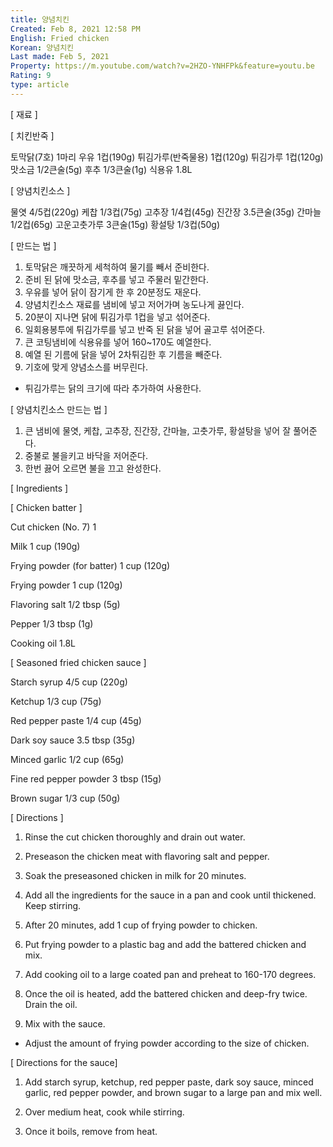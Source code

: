 ```yaml
---
title: 양념치킨
Created: Feb 8, 2021 12:58 PM
English: Fried chicken
Korean: 양념치킨
Last made: Feb 5, 2021
Property: https://m.youtube.com/watch?v=2HZO-YNHFPk&feature=youtu.be
Rating: 9
type: article
---
```


[ 재료 ]

[ 치킨반죽 ]

토막닭(7호) 1마리
우유 1컵(190g)
튀김가루(반죽물용) 1컵(120g)
튀김가루 1컵(120g)
맛소금 1/2큰술(5g)
후추 1/3큰술(1g)
식용유 1.8L

[ 양념치킨소스 ]

물엿 4/5컵(220g)
케찹 1/3컵(75g)
고추장 1/4컵(45g)
진간장 3.5큰술(35g)
간마늘 1/2컵(65g)
고운고춧가루 3큰술(15g)
황설탕 1/3컵(50g)

[ 만드는 법 ]

1. 토막닭은 깨끗하게 세척하여 물기를 빼서 준비한다.
2. 준비 된 닭에 맛소금, 후추를 넣고 주물러 밑간한다.
3. 우유를 넣어 닭이 잠기게 한 후 20분정도 재운다.
4. 양념치킨소스 재료를 냄비에 넣고 저어가며 농도나게 끓인다.
5. 20분이 지나면 닭에 튀김가루 1컵을 넣고 섞어준다.
5. 일회용봉투에 튀김가루를 넣고 반죽 된 닭을 넣어 골고루 섞어준다.
6. 큰 코팅냄비에 식용유를 넣어 160~170도 예열한다.
7. 예열 된 기름에 닭을 넣어 2차튀김한 후 기름을 빼준다.
8. 기호에 맞게 양념소스를 버무린다.

* 튀김가루는 닭의 크기에 따라 추가하여 사용한다.

[ 양념치킨소스 만드는 법 ]

1. 큰 냄비에 물엿, 케찹, 고추장, 진간장, 간마늘, 고춧가루, 황설탕을 넣어 잘 풀어준다.
2. 중불로 불을키고 바닥을 저어준다.
3. 한번 끓어 오르면 불을 끄고 완성한다.

[ Ingredients ]

[ Chicken batter ]

Cut chicken (No. 7) 1

Milk 1 cup (190g)

Frying powder (for batter) 1 cup (120g)

Frying powder 1 cup (120g)

Flavoring salt 1/2 tbsp (5g)

Pepper 1/3 tbsp (1g)

Cooking oil 1.8L

[ Seasoned fried chicken sauce ]

Starch syrup 4/5 cup (220g)

Ketchup 1/3 cup (75g)

Red pepper paste 1/4 cup (45g)

Dark soy sauce 3.5 tbsp (35g)

Minced garlic 1/2 cup (65g)

Fine red pepper powder 3 tbsp (15g)

Brown sugar 1/3 cup (50g)

[ Directions ]

1. Rinse the cut chicken thoroughly and drain out water.

2. Preseason the chicken meat with flavoring salt and pepper.

3. Soak the preseasoned chicken in milk for 20 minutes.

4. Add all the ingredients for the sauce in a pan and cook until thickened. Keep stirring.

5. After 20 minutes, add 1 cup of frying powder to chicken.

5. Put frying powder to a plastic bag and add the battered chicken and mix.

6. Add cooking oil to a large coated pan and preheat to 160-170 degrees.

7. Once the oil is heated, add the battered chicken and deep-fry twice. Drain the oil.

8. Mix with the sauce.

* Adjust the amount of frying powder according to the size of chicken.

[ Directions for the sauce]

1. Add starch syrup, ketchup, red pepper paste, dark soy sauce, minced garlic, red pepper powder, and brown sugar to a large pan and mix well.

2. Over medium heat, cook while stirring.

3. Once it boils, remove from heat.